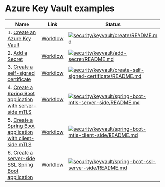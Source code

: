 # Azure Key Vault examples

| Name | Link | Status
| ---- | ---- | ------
| 1. [Create an Azure Key Vault](create/README.md) | [Workflow](../.github/workflows/keyvault_create_README_md.yml) | [![security/keyvault/create/README.md](https://github.com/Azure-Samples/java-on-azure-examples/actions/workflows/keyvault_create_README_md.yml/badge.svg)](https://github.com/Azure-Samples/java-on-azure-examples/actions/workflows/keyvault_create_README_md.yml)
| 2. [Add a Secret](keyvault/add-secret/README.md) | [Workflow](../.github/workflows/keyvault_add-secret_README_md.yml) | [![security/keyvault/add-secret/README.md](https://github.com/Azure-Samples/java-on-azure-examples/actions/workflows/keyvault_add-secret_README_md.yml/badge.svg)](https://github.com/Azure-Samples/java-on-azure-examples/actions/workflows/keyvault_add-secret_README_md.yml)
| 3. [Create a self-signed certificate](keyvault/create-self-signed-certificate/README.md) | [Workflow](../.github/workflows/keyvault_create-self-signed-certificate_README_md.yml) | [![security/keyvault/create-self-signed-certificate/README.md](https://github.com/Azure-Samples/java-on-azure-examples/actions/workflows/keyvault_create-self-signed-certificate_README_md.yml/badge.svg)](https://github.com/Azure-Samples/java-on-azure-examples/actions/workflows/keyvault_create-self-signed-certificate_README_md.yml)
| 4. [Create a Spring Boot application with server-side mTLS](keyvault/spring-boot-mtls-server-side/README.md) | [Workflow](../.github/workflows/keyvault_spring-boot-mtls-server-side_README_md.yml) | [![security/keyvault/spring-boot-mtls-server-side/README.md](https://github.com/Azure-Samples/java-on-azure-examples/actions/workflows/keyvault_spring-boot-mtls-server-side_README_md.yml/badge.svg)](https://github.com/Azure-Samples/java-on-azure-examples/actions/workflows/keyvault_spring-boot-mtls-server-side_README_md.yml)
| 5. [Create a Spring Boot application with client-side mTLS](keyvault/spring-boot-mtls-client-side/README.md) | [Workflow](../.github/workflows/keyvault_spring-boot-mtls-client-side_README_md.yml) | [![security/keyvault/spring-boot-mtls-client-side/README.md](https://github.com/Azure-Samples/java-on-azure-examples/actions/workflows/keyvault_spring-boot-mtls-client-side_README_md.yml/badge.svg)](https://github.com/Azure-Samples/java-on-azure-examples/actions/workflows/keyvault_spring-boot-mtls-client-side_README_md.yml)
| 6. [Create a server-side SSL Spring Boot application](keyvault/spring-boot-ssl-server-side/README.md) | [Workflow](../.github/workflows/keyvault_spring-boot-ssl-server-side_README_md.yml) | [![security/keyvault/spring-boot-ssl-server-side/README.md](https://github.com/Azure-Samples/java-on-azure-examples/actions/workflows/keyvault_spring-boot-ssl-server-side_README_md.yml/badge.svg)](https://github.com/Azure-Samples/java-on-azure-examples/actions/workflows/keyvault_spring-boot-ssl-server-side_README_md.yml)

<!-- workflow.run() 

  exit 0
  
  -->
